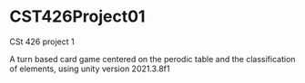 # CST426Project01
CSt 426 project 1

A turn based card game centered on the perodic table and the classification of elements, using unity version 2021.3.8f1
